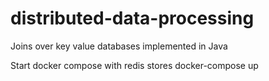 # distributed-data-processing
Joins over key value databases implemented in Java


Start docker compose with redis stores
docker-compose up